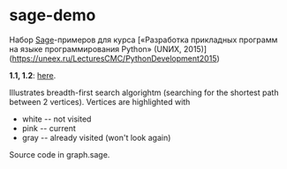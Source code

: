 # sage-demo
Набор [Sage](http://sagemath.org)-примеров для курса [«Разработка прикладных программ на языке программирования Python» (UNИX, 2015)] (https://uneex.ru/LecturesCMC/PythonDevelopment2015)

**1.1, 1.2**: [here](https://cloud.sagemath.com/projects/9ed34fc6-7526-4c0d-9d0d-67a3d7e0d27e/files/2015-04-12-001451.sagews).

Illustrates breadth-first search algorightm (searching for the shortest path between 2 vertices). Vertices are highlighted with
* white -- not visited
* pink -- current
* gray -- already visited (won't look again)

Source code in graph.sage.
